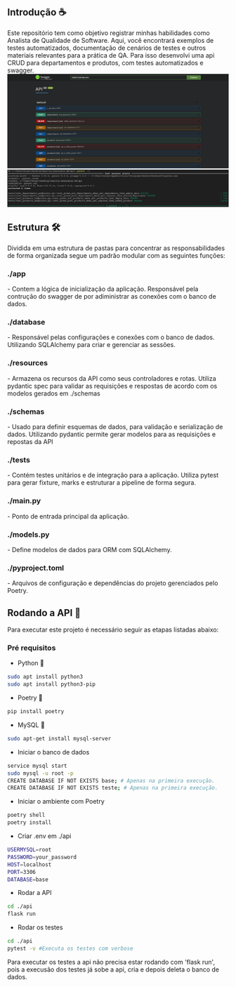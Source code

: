 <p align="center">
<b></b>
</p>
<div>
  <h2 id="Introdução">Introdução ☕</h2>
Este repositório tem como objetivo registrar minhas habilidades como Analista de Qualidade de Software. Aqui, você encontrará exemplos de testes automatizados, documentação de cenários de testes e outros materiais relevantes para a prática de QA. Para isso desenvolvi uma api CRUD para departamentos e produtos, com testes automatizados e swagger.

<div>
<img src="./.github/swagger.png" width="600px">
<img src="./.github/pytest.png" width="600px">
</div>

</div>

<div>
  <h2 id="Estrutura">Estrutura 🛠️</h2>
  <p>Dividida em uma estrutura de pastas para concentrar as responsabilidades de forma organizada segue um padrão modular com as seguintes funções:
  </p>
  <div>
    <h3>./app</h3>
    <p>- Contem a lógica de inicialização da aplicação. Responsável pela contrução do swagger de por adiministrar as conexões com o banco de dados.</p>
    <h3>./database</h3>
    <p>- Responsável pelas configurações e conexões com o banco de dados. Utilizando SQLAlchemy para criar e gerenciar as sessões.</p>
    <h3>./resources</h3>
    <p>- Armazena os recursos da API como seus controladores e rotas. Utiliza pydantic spec para validar as requisições e respostas de acordo com os modelos gerados em ./schemas</p>
    <h3>./schemas</h3>
    <p>- Usado para definir esquemas de dados, para validação e serialização de dados. Utilizando pydantic permite gerar modelos para as requisições e repostas da API</p>
    <h3>./tests</h3>
    <p>- Contém testes unitários e de integração para a aplicação. Utiliza pytest para gerar fixture, marks e estruturar a pipeline de forma segura.</p>
    <h3>./main.py</h3>
    <p>- Ponto de entrada principal da aplicação.</p>     
    <h3>./models.py</h3>
    <p>- Define modelos de dados para ORM com SQLAlchemy.</p>
    <h3>./pyproject.toml</h3>
    <p>- Arquivos de configuração e dependências do projeto gerenciados pelo Poetry.</p>    
  </div>
</div>
<div>
  <h2 id="Rodando">Rodando a API 🏃</h2>
  <p>Para executar este projeto é necessário seguir as etapas listadas abaixo:</p>
  <h3>Pré requisitos</h3>
</div>

- Python 🐍
```bash
sudo apt install python3
sudo apt install python3-pip
```
- Poetry 📎
```bash
pip install poetry
```
- MySQL 💽
```bash
sudo apt-get install mysql-server
```
- Iniciar o banco de dados
```bash
service mysql start
sudo mysql -u root -p
CREATE DATABASE IF NOT EXISTS base; # Apenas na primeira execução.
CREATE DATABASE IF NOT EXISTS teste; # Apenas na primeira execução.
```
- Iniciar o ambiente com Poetry
```bash
poetry shell
poetry install
```
- Criar .env em ./api
```bash
USERMYSQL=root
PASSWORD=your_password
HOST=localhost
PORT=3306
DATABASE=base
```
- Rodar a API
```bash
cd ./api
flask run
```

- Rodar os testes
```bash
cd ./api
pytest -v #Executa os testes com verbose
```

Para executar os testes a api não precisa estar rodando com 'flask run', pois a execusão dos testes já sobe a api, cria e depois deleta o banco de dados.